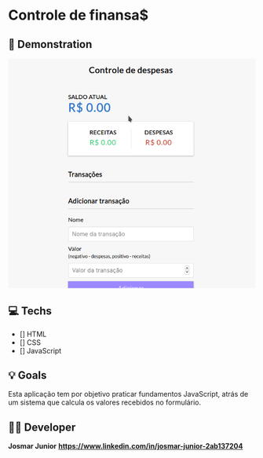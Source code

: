 # Controle de finansa$

## 🎥 Demonstration

<div align="center">
    <img src="despesas-gif.gif">
</div>

</hr>

## 💻 Techs

* [] HTML
* [] CSS
* [] JavaScript

## 💡 Goals

Esta aplicação tem por objetivo praticar fundamentos JavaScript, atrás de um sistema que calcula os valores recebidos no formulário.

## 👨‍💻 Developer

**Josmar Junior**
**https://www.linkedin.com/in/josmar-junior-2ab137204**


